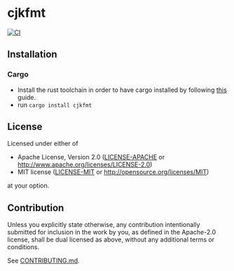 # cjkfmt

<!-- [![Crates.io](https://img.shields.io/crates/v/cjkfmt.svg)](https://crates.io/crates/cjkfmt) -->
<!-- [![Docs.rs](https://docs.rs/cjkfmt/badge.svg)](https://docs.rs/cjkfmt) -->

[![CI](https://github.com/sgryjp/cjkfmt/workflows/CI/badge.svg)](https://github.com/sgryjp/cjkfmt/actions)

## Installation

### Cargo

- Install the rust toolchain in order to have cargo installed by following
  [this](https://www.rust-lang.org/tools/install) guide.
- run `cargo install cjkfmt`

## License

Licensed under either of

- Apache License, Version 2.0
  ([LICENSE-APACHE](LICENSE-APACHE) or <http://www.apache.org/licenses/LICENSE-2.0>)
- MIT license
  ([LICENSE-MIT](LICENSE-MIT) or <http://opensource.org/licenses/MIT>)

at your option.

## Contribution

Unless you explicitly state otherwise, any contribution intentionally submitted
for inclusion in the work by you, as defined in the Apache-2.0 license, shall be
dual licensed as above, without any additional terms or conditions.

See [CONTRIBUTING.md](CONTRIBUTING.md).
